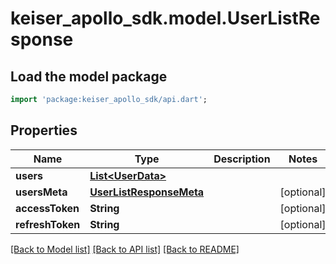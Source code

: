 # keiser_apollo_sdk.model.UserListResponse

## Load the model package
```dart
import 'package:keiser_apollo_sdk/api.dart';
```

## Properties
Name | Type | Description | Notes
------------ | ------------- | ------------- | -------------
**users** | [**List&lt;UserData&gt;**](UserData.md) |  | 
**usersMeta** | [**UserListResponseMeta**](UserListResponseMeta.md) |  | [optional] 
**accessToken** | **String** |  | [optional] 
**refreshToken** | **String** |  | [optional] 

[[Back to Model list]](../README.md#documentation-for-models) [[Back to API list]](../README.md#documentation-for-api-endpoints) [[Back to README]](../README.md)



